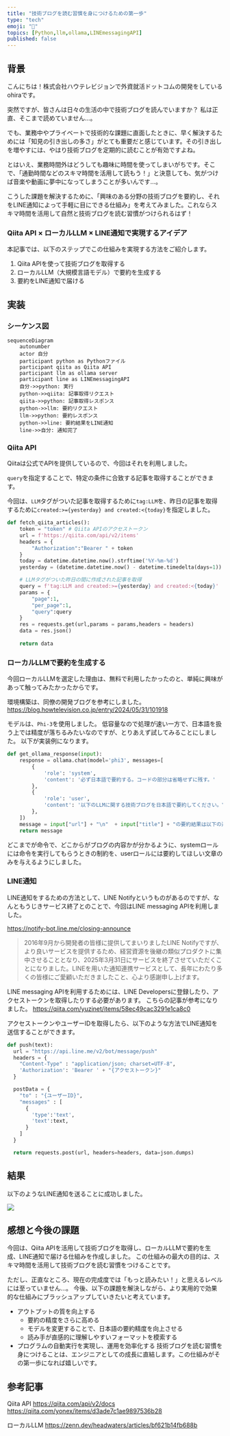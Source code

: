 ```yaml
---
title: "技術ブログを読む習慣を身につけるための第一歩"
type: "tech"
emoji: "🤳"
topics: [Python,llm,ollama,LINEmessagingAPI]
published: false
---
```


## 背景

こんにちは！株式会社ハウテレビジョンで外資就活ドットコムの開発をしているohiraです。

突然ですが、皆さんは日々の生活の中で技術ブログを読んでいますか？
私は正直、そこまで読めていません…。

でも、業務中やプライベートで技術的な課題に直面したときに、早く解決するためには「知見の引き出しの多さ」がとても重要だと感じています。その引き出しを増やすには、やはり技術ブログを定期的に読むことが有効ですよね。

とはいえ、業務時間外はどうしても趣味に時間を使ってしまいがちです。そこで、「通勤時間などのスキマ時間を活用して読もう！」と決意しても、気がつけば音楽や動画に夢中になってしまうことが多いんです…。

こうした課題を解決するために、「興味のある分野の技術ブログを要約し、それをLINE通知によって手軽に目にできる仕組み」を考えてみました。これならスキマ時間を活用して自然と技術ブログを読む習慣がつけられるはず！

### Qiita API × ローカルLLM × LINE通知で実現するアイデア
本記事では、以下のステップでこの仕組みを実現する方法をご紹介します。

1. Qiita APIを使って技術ブログを取得する
2. ローカルLLM（大規模言語モデル）で要約を生成する
3. 要約をLINE通知で届ける

## 実装

### シーケンス図
```mermaid
sequenceDiagram
    autonumber
    actor 自分
    participant python as Pythonファイル
    participant qiita as Qiita API
    participant llm as ollama server
    participant line as LINEmessagingAPI
    自分->>python: 実行
    python->>qiita: 記事取得リクエスト
    qiita->>python: 記事取得レスポンス
    python->>llm: 要約リクエスト
    llm->>python: 要約レスポンス
    python->>line: 要約結果をLINE通知
    line->>自分: 通知完了
```

### Qiita API

Qiitaは公式でAPIを提供しているので、今回はそれを利用しました。

`query`を指定することで、特定の条件に合致する記事を取得することができます。

今回は、`LLM`タグがついた記事を取得するために`tag:LLM`を、昨日の記事を取得するために`created:>={yesterday} and created:<{today}`を指定しました。


```python
def fetch_qiita_articles():
    token = "token" # Qiita APIのアクセストークン
    url = f'https://qiita.com/api/v2/items'
    headers = {
        "Authorization":"Bearer " + token
    }
    today = datetime.datetime.now().strftime('%Y-%m-%d')
    yesterday = (datetime.datetime.now() - datetime.timedelta(days=1)).strftime('%Y-%m-%d')

    # LLMタグがついた昨日の間に作成された記事を取得
    query = f'tag:LLM and created:>={yesterday} and created:<{today}'
    params = {
        "page":1,
        "per_page":1,
        "query":query
    }
    res = requests.get(url,params = params,headers = headers)
    data = res.json()
    
    return data
```


### ローカルLLMで要約を生成する
今回ローカルLLMを選定した理由は、無料で利用したかったのと、単純に興味があって触ってみたかったからです。

環境構築は、同僚の開発ブログを参考にしました。
https://blog.howtelevision.co.jp/entry/2024/05/31/101918

モデルは、`Phi-3`を使用しました。
低容量なので処理が速い一方で、日本語を扱う上では精度が落ちるみたいなのですが、とりあえず試してみることにしました。
以下が実装例になります。

```python
def get_ollama_response(input):
    response = ollama.chat(model='phi3', messages=[
        {
            'role': 'system',
            'content': '必ず日本語で要約する。コードの部分は省略せずに残す。'
        },
        {
            'role': 'user',
            'content': '以下のLLMに関する技術ブログを日本語で要約してください。\n' + input["body"],
        },
    ])
    message = input["url"] + "\n"  + input["title"] + "の要約結果は以下の通りです。\n" + response['message']['content']
    return message
```

どこまでが命令で、どこからがブログの内容かが分かるように、systemロールには命令を実行してもらうときの制約を、userロールには要約してほしい文章のみを与えるようにしました。


### LINE通知
LINE通知をするための方法として、LINE Notifyというものがあるのですが、なんともうじきサービス終了とのことで、今回はLINE messaging APIを利用しました。

https://notify-bot.line.me/closing-announce

> 2016年9月から開発者の皆様に提供してまいりましたLINE Notifyですが、より良いサービスを提供するため、経営資源を後継の類似プロダクトに集中させることとなり、2025年3月31日にサービスを終了させていただくことになりました。LINEを用いた通知連携サービスとして、長年にわたり多くの皆様にご愛顧いただきましたこと、心より感謝申し上げます。

LINE messaging APIを利用するためには、LINE Developersに登録したり、アクセストークンを取得したりする必要があります。
こちらの記事が参考になりました。
https://qiita.com/yuzinet/items/58ec49cac3291e1ca8c0

アクセストークンやユーザーIDを取得したら、以下のような方法でLINE通知を送信することができます。

```python
def push(text):
  url = "https://api.line.me/v2/bot/message/push"
  headers = {
    "Content-Type" : "application/json; charset=UTF-8",
    'Authorization': 'Bearer ' + "{アクセストークン}"
  }

  postData = {
    "to" : "{ユーザーID}",
    "messages" : [
      {
        'type':'text',
        'text':text,
      }
    ]
  }

  return requests.post(url, headers=headers, data=json.dumps)
```

## 結果
以下のようなLINE通知を送ることに成功しました。

![](/images/line.png)

## 感想と今後の課題
今回は、Qiita APIを活用して技術ブログを取得し、ローカルLLMで要約を生成、LINE通知で届ける仕組みを作成しました。
この仕組みの最大の目的は、スキマ時間を活用して技術ブログを読む習慣をつけることです。

ただし、正直なところ、現在の完成度では「もっと読みたい！」と思えるレベルには至っていません…。
今後、以下の課題を解決しながら、より実用的で効果的な仕組みにブラッシュアップしていきたいと考えています。

- アウトプットの質を向上する
  - 要約の精度をさらに高める
  - モデルを変更することで、日本語の要約精度を向上させる
  - 読み手が直感的に理解しやすいフォーマットを模索する
- プログラムの自動実行を実現し、運用を効率化する
技術ブログを読む習慣を身につけることは、エンジニアとしての成長に直結します。この仕組みがその第一歩になれば嬉しいです。

## 参考記事
Qiita API
https://qiita.com/api/v2/docs
https://qiita.com/yonex/items/d3ade7c1ae9897536b28


ローカルLLM
https://zenn.dev/headwaters/articles/bf621b14fb688b
